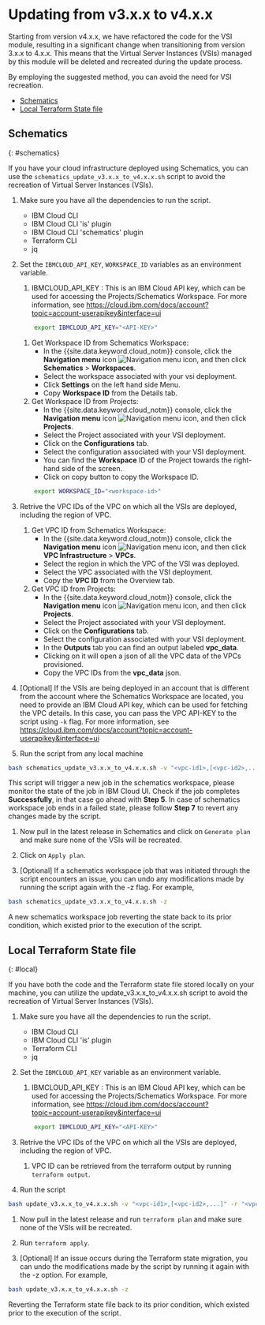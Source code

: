 # Updating from v3.x.x to v4.x.x

Starting from version v4.x.x, we have refactored the code for the VSI module, resulting in a significant change when transitioning from version 3.x.x to 4.x.x. This means that the Virtual Server Instances (VSIs) managed by this module will be deleted and recreated during the update process.

By employing the suggested method, you can avoid the need for VSI recreation.

- [Schematics](#schematics)
- [Local Terraform State file](#local)

## Schematics
{: #schematics}

If you have your cloud infrastructure deployed using Schematics, you can use the  `schematics_update_v3.x.x_to_v4.x.x.sh` script to avoid the recreation of Virtual Server Instances (VSIs).

1. Make sure you have all the dependencies to run the script.
    - IBM Cloud CLI
    - IBM Cloud CLI 'is' plugin
    - IBM Cloud CLI 'schematics' plugin
    - Terraform CLI
    - jq

1. Set the `IBMCLOUD_API_KEY`, `WORKSPACE_ID` variables as an environment variable.
    1. IBMCLOUD_API_KEY : This is an IBM Cloud API key, which can be used for accessing the Projects/Schematics Workspace. For more information, see https://cloud.ibm.com/docs/account?topic=account-userapikey&interface=ui
    ```sh
        export IBMCLOUD_API_KEY="<API-KEY>"
    ```

    1. Get Workspace ID from Schematics Workspace:
        - In the {{site.data.keyword.cloud_notm}} console, click the **Navigation menu** icon ![Navigation menu icon](../icons/icon_hamburger.svg "Menu"), and then click **Schematics** > **Workspaces**.
        - Select the workspace associated with your vsi deployment.
        - Click **Settings** on the left hand side Menu.
        - Copy **Workspace ID** from the Details tab.
    1. Get Workspace ID from Projects: 
        - In the {{site.data.keyword.cloud_notm}} console, click the **Navigation menu** icon ![Navigation menu icon](../icons/icon_hamburger.svg "Menu"), and then click **Projects**.
        - Select the Project associated with your VSI deployment.
        - Click on the **Configurations** tab.
        - Select the configuration associated with your VSI deployment.
        - You can find the **Workspace** ID of the Project towards the right-hand side of the screen.
        - Click on copy button to copy the Workspace ID.
    ```sh
        export WORKSPACE_ID="<workspace-id>"
    ```

1. Retrive the VPC IDs of the VPC on which all the VSIs are deployed, including the region of VPC.
    1. Get VPC ID from Schematics Workspace:
        - In the {{site.data.keyword.cloud_notm}} console, click the **Navigation menu** icon ![Navigation menu icon](../icons/icon_hamburger.svg "Menu"), and then click **VPC Infrastructure** > **VPCs**.
        - Select the region in which the VPC of the VSI was deployed.
        - Select the VPC associated with the VSI deployment.
        - Copy the **VPC ID** from the Overview tab.
    1. Get VPC ID from Projects:
        - In the {{site.data.keyword.cloud_notm}} console, click the **Navigation menu** icon ![Navigation menu icon](../icons/icon_hamburger.svg "Menu"), and then click **Projects**.
        - Select the Project associated with your VSI deployment.
        - Click on the **Configurations** tab.
        - Select the configuration associated with your VSI deployment. 
        - In the **Outputs** tab you can find an output labeled **vpc_data**.
        - Clicking on it will open a json of all the VPC data of the VPCs provisioned.
        - Copy the VPC IDs from the **vpc_data** json.

1. [Optional] If the VSIs are being deployed in an account that is different from the account where the Schematics Workspace are located, you need to provide an IBM Cloud API key, which can be used for fetching the VPC details. In this case, you can pass the VPC API-KEY to the script using `-k` flag. For more information, see https://cloud.ibm.com/docs/account?topic=account-userapikey&interface=ui

1. Run the script from any local machine
```sh
bash schematics_update_v3.x.x_to_v4.x.x.sh -v "<vpc-id1>,[<vpc-id2>,...]" -r "<vpc-region> [-k <vpc-ibm-api-key>]"
```
This script will trigger a new job in the schematics workspace, please monitor the state of the job in IBM Cloud UI. Check if the job completes **Successfully**, in that case go ahead with **Step 5**. In case of schematics workspace job ends in a failed state, please follow **Step 7** to revert any changes made by the script.

1. Now pull in the latest release in Schematics and click on `Generate plan` and make sure none of the VSIs will be recreated.

1. Click on `Apply plan`.

1. [Optional] If a schematics workspace job that was initiated through the script encounters an issue, you can undo any modifications made by running the script again with the -z flag. For example,
```sh
bash schematics_update_v3.x.x_to_v4.x.x.sh -z
```
A new schematics workspace job reverting the state back to its prior condition, which existed prior to the execution of the script.

## Local Terraform State file
{: #local}

If you have both the code and the Terraform state file stored locally on your machine, you can utilize the update_v3.x.x_to_v4.x.x.sh script to avoid the recreation of Virtual Server Instances (VSIs).

1. Make sure you have all the dependencies to run the script.
    - IBM Cloud CLI
    - IBM Cloud CLI 'is' plugin
    - Terraform CLI
    - jq

1. Set the `IBMCLOUD_API_KEY` variable as an environment variable.
    1. IBMCLOUD_API_KEY : This is an IBM Cloud API key, which can be used for accessing the Projects/Schematics Workspace. For more information, see https://cloud.ibm.com/docs/account?topic=account-userapikey&interface=ui
    ```sh
        export IBMCLOUD_API_KEY="<API-KEY>"
    ```

1. Retrive the VPC IDs of the VPC on which all the VSIs are deployed, including the region of VPC.
    1. VPC ID can be retrieved from the terraform output by running `terraform output`.

1. Run the script
```sh
bash update_v3.x.x_to_v4.x.x.sh -v "<vpc-id1>,[<vpc-id2>,...]" -r "<vpc-region>"
```

1. Now pull in the latest release and run `terraform plan` and make sure none of the VSIs will be recreated.

1. Run `terraform apply`.

1. [Optional] If an issue occurs during the Terraform state migration, you can undo the modifications made by the script by running it again with the -z option. For example,
```sh
bash update_v3.x.x_to_v4.x.x.sh -z
```
Reverting the Terraform state file back to its prior condition, which existed prior to the execution of the script.
